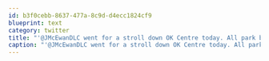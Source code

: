 ```yaml
---
id: b3f0cebb-8637-477a-8c9d-d4ecc1824cf9
blueprint: text
category: twitter
title: "'@JMcEwanDLC went for a stroll down OK Centre today. All park benches occupied! This is a good problem to have!"
caption: "'@JMcEwanDLC went for a stroll down OK Centre today. All park benches occupied! This is a good problem to have!"
---
```

